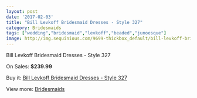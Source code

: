 ```yaml
---
layout: post
date: '2017-02-03'
title: "Bill Levkoff Bridesmaid Dresses - Style 327"
category: Bridesmaids
tags: ["wedding","bridesmaid","levkoff","beaded","junoesque"]
image: http://img.sequinious.com/9699-thickbox_default/bill-levkoff-bridesmaid-dresses-style-327.jpg
---
```

Bill Levkoff Bridesmaid Dresses - Style 327

On Sales: **$239.99**
<a href="https://www.sequinious.com/bridesmaids/4229-bill-levkoff-bridesmaid-dresses-style-327.html"><amp-img layout="responsive" width="600" height="600" src="//img.sequinious.com/9699-thickbox_default/bill-levkoff-bridesmaid-dresses-style-327.jpg" alt="Bill Levkoff Bridesmaid Dresses - Style 327 0" /></a>

Buy it: [Bill Levkoff Bridesmaid Dresses - Style 327](https://www.sequinious.com/bridesmaids/4229-bill-levkoff-bridesmaid-dresses-style-327.html "Bill Levkoff Bridesmaid Dresses - Style 327")

View more: [Bridesmaids](https://www.sequinious.com/3-bridesmaids "Bridesmaids")